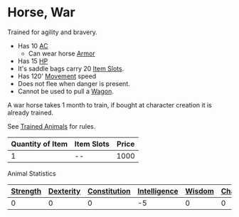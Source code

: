 # Horse, War

Trained for agility and bravery.

- Has 10 [AC](../../../../Player%20Characters/Derived%20Statistics/Armor%20Class.md)
	- Can wear horse [Armor](../../../Armor.md)
- Has 15 [HP](../../../../Player%20Characters/Derived%20Statistics/Health%20Points.md)
- It's saddle bags carry 20 [Item Slots](../../../../Player%20Characters/Derived%20Statistics/Item%20Slots.md).
- Has 120' [Movement](../../../../Game%20Procedures/Movement.md) speed
- Does not flee when danger is present.
- Cannot be used to pull a [Wagon](../250%20Coins/Wagon.md).

A war horse takes 1 month to train, if bought at character creation it is already trained.

See [Trained Animals](../../../Trained%20Animals.md) for rules.

| Quantity of Item | Item Slots | Price |
| ---------------- | ---------- | ----- |
| 1                | --         | 1000  |

Animal Statistics

| [Strength](../../../../Player%20Characters/Chosen%20Statistics/Strength.md) | [Dexterity](../../../../Player%20Characters/Chosen%20Statistics/Dexterity.md) | [Constitution](../../../../Player%20Characters/Chosen%20Statistics/Constitution.md) | [Intelligence](../../../../Player%20Characters/Chosen%20Statistics/Intelligence.md) | [Wisdom](../../../../Player%20Characters/Chosen%20Statistics/Wisdom.md)<br> | [Charisma](../../../../Player%20Characters/Chosen%20Statistics/Charisma.md)<br> |
| --------------------------------------------------------------------------- | ----------------------------------------------------------------------------- | ----------------------------------------------------------------------------------- | ----------------------------------------------------------------------------------- | --------------------------------------------------------------------------- | ------------------------------------------------------------------------------- |
| 0                                                                           | 0                                                                             | 0                                                                                   | -5                                                                                  | 0                                                                           | 0                                                                               |
